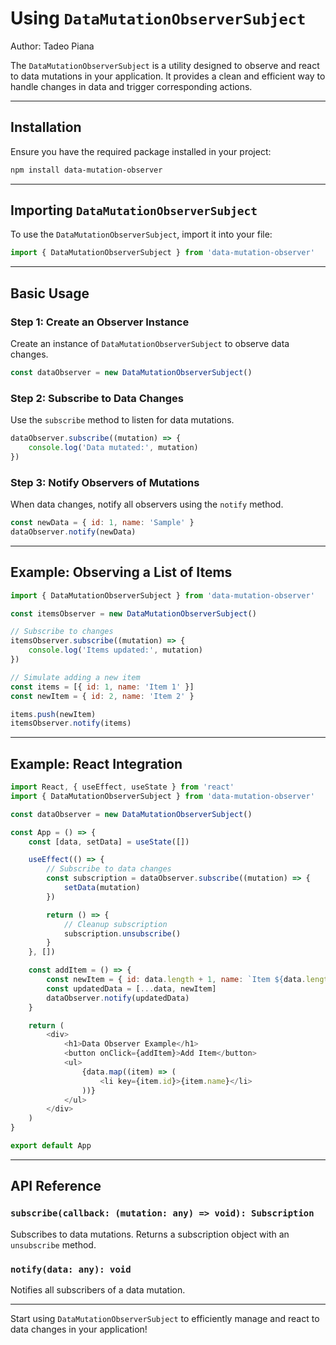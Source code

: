 # Using `DataMutationObserverSubject`

Author: Tadeo Piana

The `DataMutationObserverSubject` is a utility designed to observe and react to data mutations in your application. It provides a clean and efficient way to handle changes in data and trigger corresponding actions.

---

## Installation

Ensure you have the required package installed in your project:

```bash
npm install data-mutation-observer
```

---

## Importing `DataMutationObserverSubject`

To use the `DataMutationObserverSubject`, import it into your file:

```javascript
import { DataMutationObserverSubject } from 'data-mutation-observer'
```

---

## Basic Usage

### Step 1: Create an Observer Instance

Create an instance of `DataMutationObserverSubject` to observe data changes.

```javascript
const dataObserver = new DataMutationObserverSubject()
```

### Step 2: Subscribe to Data Changes

Use the `subscribe` method to listen for data mutations.

```javascript
dataObserver.subscribe((mutation) => {
    console.log('Data mutated:', mutation)
})
```

### Step 3: Notify Observers of Mutations

When data changes, notify all observers using the `notify` method.

```javascript
const newData = { id: 1, name: 'Sample' }
dataObserver.notify(newData)
```

---

## Example: Observing a List of Items

```javascript
import { DataMutationObserverSubject } from 'data-mutation-observer'

const itemsObserver = new DataMutationObserverSubject()

// Subscribe to changes
itemsObserver.subscribe((mutation) => {
    console.log('Items updated:', mutation)
})

// Simulate adding a new item
const items = [{ id: 1, name: 'Item 1' }]
const newItem = { id: 2, name: 'Item 2' }

items.push(newItem)
itemsObserver.notify(items)
```

---

## Example: React Integration

```javascript
import React, { useEffect, useState } from 'react'
import { DataMutationObserverSubject } from 'data-mutation-observer'

const dataObserver = new DataMutationObserverSubject()

const App = () => {
    const [data, setData] = useState([])

    useEffect(() => {
        // Subscribe to data changes
        const subscription = dataObserver.subscribe((mutation) => {
            setData(mutation)
        })

        return () => {
            // Cleanup subscription
            subscription.unsubscribe()
        }
    }, [])

    const addItem = () => {
        const newItem = { id: data.length + 1, name: `Item ${data.length + 1}` }
        const updatedData = [...data, newItem]
        dataObserver.notify(updatedData)
    }

    return (
        <div>
            <h1>Data Observer Example</h1>
            <button onClick={addItem}>Add Item</button>
            <ul>
                {data.map((item) => (
                    <li key={item.id}>{item.name}</li>
                ))}
            </ul>
        </div>
    )
}

export default App
```

---

## API Reference

### `subscribe(callback: (mutation: any) => void): Subscription`

Subscribes to data mutations. Returns a subscription object with an `unsubscribe` method.

### `notify(data: any): void`

Notifies all subscribers of a data mutation.

---

Start using `DataMutationObserverSubject` to efficiently manage and react to data changes in your application!
